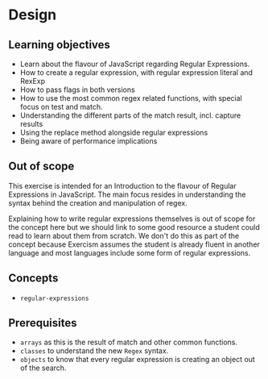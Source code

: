 # Design

## Learning objectives

- Learn about the flavour of JavaScript regarding Regular Expressions.
- How to create a regular expression, with regular expression literal and RexExp
- How to pass flags in both versions
- How to use the most common regex related functions, with special focus on test and match.
- Understanding the different parts of the match result, incl. capture results
- Using the replace method alongside regular expressions
- Being aware of performance implications

## Out of scope

This exercise is intended for an Introduction to the flavour of Regular Expressions in JavaScript. The main focus resides in understanding the syntax behind the creation and manipulation of regex.

Explaining how to write regular expressions themselves is out of scope for the concept here but we should link to some good resource a student could read to learn about them from scratch. We don't do this as part of the concept because Exercism assumes the student is already fluent in another language and most languages include some form of regular expressions.

## Concepts

- `regular-expressions`

## Prerequisites

- `arrays` as this is the result of match and other common functions.
- `classes` to understand the new `Regex` syntax.
- `objects` to know that every regular expression is creating an object out of the search.
